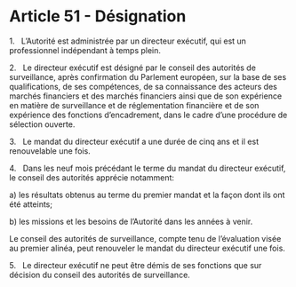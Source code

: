 # Article 51 - Désignation


1.   L’Autorité est administrée par un directeur exécutif, qui est un professionnel indépendant à temps plein.

2.   Le directeur exécutif est désigné par le conseil des autorités de surveillance, après confirmation du Parlement européen, sur la base de ses qualifications, de ses compétences, de sa connaissance des acteurs des marchés financiers et des marchés financiers ainsi que de son expérience en matière de surveillance et de réglementation financière et de son expérience des fonctions d’encadrement, dans le cadre d’une procédure de sélection ouverte.

3.   Le mandat du directeur exécutif a une durée de cinq ans et il est renouvelable une fois.

4.   Dans les neuf mois précédant le terme du mandat du directeur exécutif, le conseil des autorités apprécie notamment:

a) les résultats obtenus au terme du premier mandat et la façon dont ils ont été atteints;

b) les missions et les besoins de l’Autorité dans les années à venir.

Le conseil des autorités de surveillance, compte tenu de l’évaluation visée au premier alinéa, peut renouveler le mandat du directeur exécutif une fois.

5.   Le directeur exécutif ne peut être démis de ses fonctions que sur décision du conseil des autorités de surveillance.
